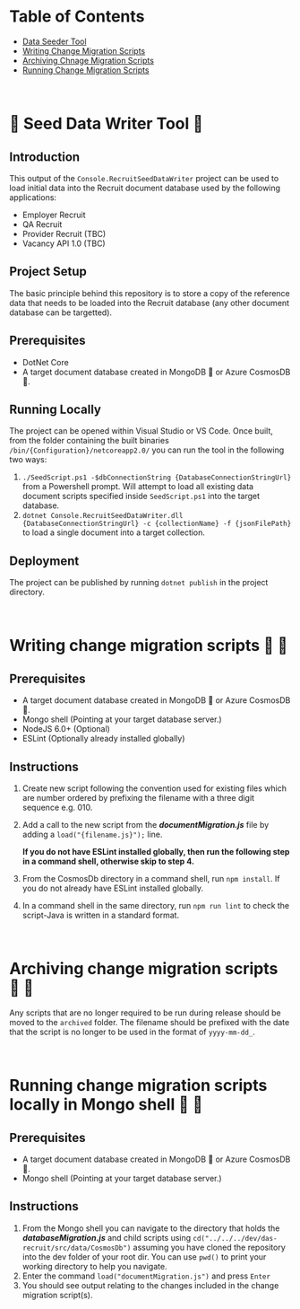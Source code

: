 # Table of Contents
* [Data Seeder Tool](#user-content-seedDataWriterTool)
* [Writing Change Migration Scripts](#user-content-authoringChangeMigrationScripts)
* [Archiving Chnage Migration Scripts](#archivingChangeMigrationScripts)
* [Running Change Migration Scripts](#user-content-runningChangeMigrationScripts)

&nbsp;

# :leaves: Seed Data Writer Tool :rocket: <a name="seedDataWriterTool">&nbsp;</a>

## Introduction

This output of the `Console.RecruitSeedDataWriter` project can be used to load initial data into the Recruit document database used by the following applications:
- Employer Recruit
- QA Recruit
- Provider Recruit (TBC)
- Vacancy API 1.0 (TBC)

## Project Setup

The basic principle behind this repository is to store a copy of the reference data that needs to be loaded into the Recruit database (any other document database can be targetted).

## Prerequisites

- DotNet Core
- A target document database created in MongoDB :leaves: or Azure CosmosDB :rocket:.

## Running Locally

The project can be opened within Visual Studio or VS Code. Once built, from the folder containing the built binaries `/bin/{Configuration}/netcoreapp2.0/` you can run the tool in the following two ways:
1. `./SeedScript.ps1 -$dbConnectionString {DatabaseConnectionStringUrl}` from a Powershell prompt. Will attempt to load all existing data document scripts specified inside `SeedScript.ps1` into the target database.
2. `dotnet Console.RecruitSeedDataWriter.dll {DatabaseConnectionStringUrl} -c {collectionName} -f {jsonFilePath}` to load a single document into a target collection.

## Deployment

The project can be published by running `dotnet publish` in the project directory.

&nbsp;

# Writing change migration scripts :leaves: :scroll: <a name="authoringChangeMigrationScripts"></a>

## Prerequisites

- A target document database created in MongoDB :leaves: or Azure CosmosDB :rocket:.
- Mongo shell (Pointing at your target database server.)
- NodeJS 6.0+ (Optional)
- ESLint (Optionally already installed globally)

## Instructions

1. Create new script following the convention used for existing files which are number ordered by prefixing the filename with a three digit sequence e.g. 010.
2. Add a call to the new script from the **_documentMigration.js_** file by adding a `load("{filename.js}");` line.

   **If you do not have ESLint installed globally, then run the following step in a command shell, otherwise skip to step 4.**
3. From the CosmosDb directory in a command shell, run `npm install`. If you do not already have ESLint installed globally.
4. In a command shell in the same directory, run `npm run lint` to check the script-Java is written in a standard format.

&nbsp;

# Archiving change migration scripts :leaves: :scroll: <a name="archivingChangeMigrationScripts"></a>

Any scripts that are no longer required to be run during release should be moved to the `archived` folder. The filename should be prefixed with the date that the script is no longer to be used in the format of `yyyy-mm-dd_`.

&nbsp;

# Running change migration scripts locally in Mongo shell :leaves: :shell: <a name="runningChangeMigrationScripts"></a>

## Prerequisites

- A target document database created in MongoDB :leaves: or Azure CosmosDB :rocket:.
- Mongo shell (Pointing at your target database server.)

## Instructions

1. From the Mongo shell you can navigate to the directory that holds the **_databaseMigration.js_** and child scripts using `cd("../../../dev/das-recruit/src/data/CosmosDb")` assuming you have cloned the repository into the dev folder of your root dir. You can use `pwd()` to print your working directory to help you navigate.
2. Enter the command `load("documentMigration.js")` and press `Enter`
3. You should see output relating to the changes included in the change migration script(s).